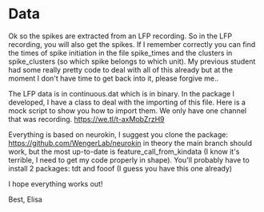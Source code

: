 # Data

Ok so the spikes are extracted from an LFP recording. So in the LFP recording, you will also get the spikes. If I remember correctly you can find the times of spike initiation in the file spike_times and the clusters in spike_clusters (so which spike belongs to which unit).
My previous student had some really pretty code to deal with all of this already but at the moment I don't have time to get back into it, please forgive me..

The LFP data is in continuous.dat which is in binary. In the package I developed, I have a class to deal with the importing of this file.
Here is a mock script to show you how to import them. We only have one channel that was recording. https://we.tl/t-axMobZrzH9

Everything is based on neurokin, I suggest you clone the package: https://github.com/WengerLab/neurokin in theory the main branch should work, but the most up-to-date is feature_call_from_kindata (I know it's terrible, I need to get my code properly in shape).
You'll probably have to install 2 packages: tdt and fooof (I guess you have this one already)

I hope everything works out!

Best,
Elisa